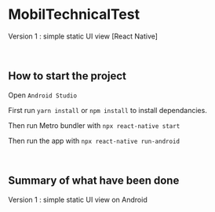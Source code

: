 # MobilTechnicalTest
Version 1 : simple static UI view [React Native]

<p>&nbsp;</p>

## How to start the project

Open `Android Studio`

First run `yarn install` or `npm install` to install dependancies.

Then run Metro bundler with `npx react-native start`

Then run the app with `npx react-native run-android`
<p>&nbsp;</p>

## Summary of what have been done

Version 1 : simple static UI view on Android
